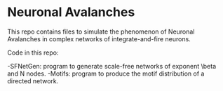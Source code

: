 # Neuronal Avalanches

This repo contains files to simulate the phenomenon of Neuronal Avalanches
in complex networks of integrate-and-fire neurons.

Code in this repo:

-SFNetGen: program to generate scale-free networks of exponent \beta and N nodes.
-Motifs: program to produce the motif distribution of a directed network.


